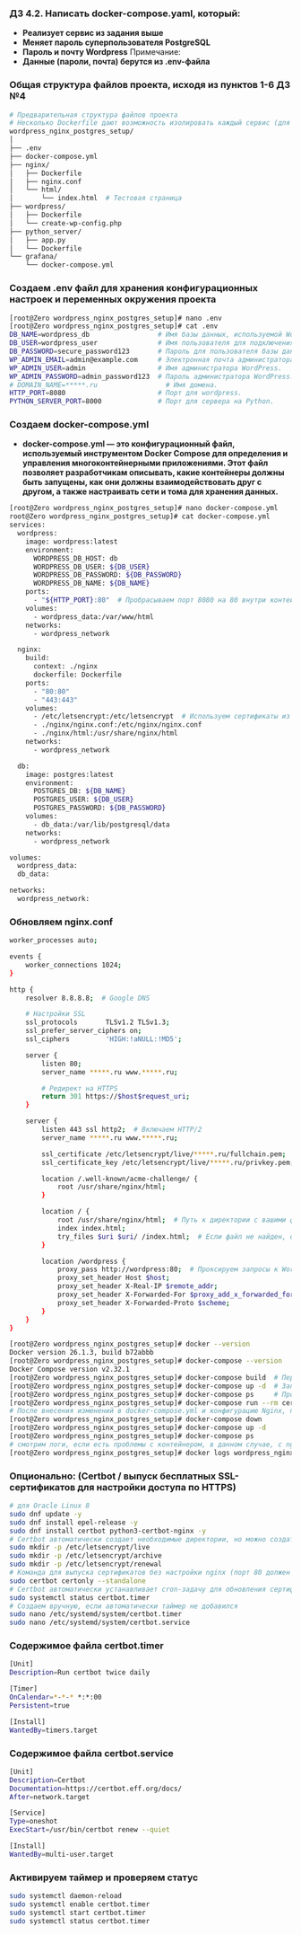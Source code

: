 ### Д3 4.2. Написать docker-compose.yaml, который:
- **Реализует сервис из задания выше**
- **Меняет пароль суперпользователя PostgreSQL**
- **Пароль и почту Wordpress**
Примечание:
- **Данные (пароли, почта) берутся из .env-файла**

### Общая структура файлов проекта, исходя из пунктов 1-6 ДЗ №4
```bash
# Предварительная структура файлов проекта
# Несколько Dockerfile дают возможность изолировать каждый сервис (для лучшей управляемости и масштабирумости)
wordpress_nginx_postgres_setup/
│
├── .env
├── docker-compose.yml
├── nginx/
│   ├── Dockerfile
│   ├── nginx.conf
│   └── html/
│       └── index.html  # Тестовая страница
├── wordpress/
│   ├── Dockerfile
│   └── create-wp-config.php  
├── python_server/
│   ├── app.py
│   └── Dockerfile
└── grafana/
    └── docker-compose.yml
```
### Создаем .env файл для хранения конфигурационных настроек и переменных окружения проекта	
```bash
[root@Zero wordpress_nginx_postgres_setup]# nano .env 
[root@Zero wordpress_nginx_postgres_setup]# cat .env
DB_NAME=wordpress_db                 # Имя базы данных, используемой WordPress.
DB_USER=wordpress_user               # Имя пользователя для подключения к базе данных.
DB_PASSWORD=secure_password123       # Пароль для пользователя базы данных.
WP_ADMIN_EMAIL=admin@example.com     # Электронная почта администратора WordPress.
WP_ADMIN_USER=admin                  # Имя администратора WordPress.
WP_ADMIN_PASSWORD=admin_password123  # Пароль администратора WordPress.
# DOMAIN_NAME=*****.ru                 # Имя домена.
HTTP_PORT=8080                       # Порт для wordpress.
PYTHON_SERVER_PORT=8000              # Порт для сервера на Python.
``` 
### Создаем docker-compose.yml  
- **docker-compose.yml — это конфигурационный файл, используемый инструментом Docker Compose для определения и управления многоконтейнерными приложениями. Этот файл позволяет разработчикам описывать, какие контейнеры должны быть запущены, как они должны взаимодействовать друг с другом, а также настраивать сети и тома для хранения данных.**
```bash 
[root@Zero wordpress_nginx_postgres_setup]# nano docker-compose.yml
root@Zero wordpress_nginx_postgres_setup]# cat docker-compose.yml
services:
  wordpress:
    image: wordpress:latest
    environment:
      WORDPRESS_DB_HOST: db
      WORDPRESS_DB_USER: ${DB_USER}
      WORDPRESS_DB_PASSWORD: ${DB_PASSWORD}
      WORDPRESS_DB_NAME: ${DB_NAME}
    ports:
      - "${HTTP_PORT}:80"  # Пробрасываем порт 8080 на 80 внутри контейнера
    volumes:
      - wordpress_data:/var/www/html
    networks:
      - wordpress_network

  nginx:
    build:
      context: ./nginx
      dockerfile: Dockerfile
    ports:
      - "80:80"
      - "443:443"
    volumes:
      - /etc/letsencrypt:/etc/letsencrypt  # Используем сертификаты из стандартной папки
      - ./nginx/nginx.conf:/etc/nginx/nginx.conf
      - ./nginx/html:/usr/share/nginx/html  
    networks:
      - wordpress_network

  db:
    image: postgres:latest
    environment:
      POSTGRES_DB: ${DB_NAME}
      POSTGRES_USER: ${DB_USER}
      POSTGRES_PASSWORD: ${DB_PASSWORD}
    volumes:
      - db_data:/var/lib/postgresql/data
    networks:
      - wordpress_network

volumes:
  wordpress_data:
  db_data:

networks:
  wordpress_network:
```
### Обновляем nginx.conf
```bash 
worker_processes auto;

events {
    worker_connections 1024;
}

http {
    resolver 8.8.8.8;  # Google DNS

    # Настройки SSL
    ssl_protocols       TLSv1.2 TLSv1.3;
    ssl_prefer_server_ciphers on;
    ssl_ciphers         'HIGH:!aNULL:!MD5';

    server {
        listen 80;
        server_name *****.ru www.*****.ru;

        # Редирект на HTTPS
        return 301 https://$host$request_uri;
    }

    server {
        listen 443 ssl http2;  # Включаем HTTP/2
        server_name *****.ru www.*****.ru;

        ssl_certificate /etc/letsencrypt/live/*****.ru/fullchain.pem;
        ssl_certificate_key /etc/letsencrypt/live/*****.ru/privkey.pem;

        location /.well-known/acme-challenge/ {
            root /usr/share/nginx/html;
        }

        location / {
            root /usr/share/nginx/html;  # Путь к директории с вашими файлами
            index index.html;
            try_files $uri $uri/ /index.html;  # Если файл не найден, отдаем index.html
        }

        location /wordpress {
            proxy_pass http://wordpress:80;  # Проксируем запросы к WordPress
            proxy_set_header Host $host;
            proxy_set_header X-Real-IP $remote_addr;
            proxy_set_header X-Forwarded-For $proxy_add_x_forwarded_for;
            proxy_set_header X-Forwarded-Proto $scheme;
        }
    }
}
``` 
```bash 
[root@Zero wordpress_nginx_postgres_setup]# docker --version
Docker version 26.1.3, build b72abbb
[root@Zero wordpress_nginx_postgres_setup]# docker-compose --version
Docker Compose version v2.32.1
[root@Zero wordpress_nginx_postgres_setup]# docker-compose build  # Пересобираем после изменений
[root@Zero wordpress_nginx_postgres_setup]# docker-compose up -d  # Запускаем Docker Compose (флаг -d запускает контейнеры в фоновом режиме)
[root@Zero wordpress_nginx_postgres_setup]# docker-compose ps     # Проверяем статус контейнеров
[root@Zero wordpress_nginx_postgres_setup]# docker-compose run --rm certbot # Если еще нет сертификатов
# После внесения изменений в docker-compose.yml и конфигурацию Nginx, перезапускаем контейнеры:
[root@Zero wordpress_nginx_postgres_setup]# docker-compose down
[root@Zero wordpress_nginx_postgres_setup]# docker-compose up -d  
[root@Zero wordpress_nginx_postgres_setup]# docker-compose ps 
# смотрим логи, если есть проблемы с контейнером, в данном случае, с nginx   
[root@Zero wordpress_nginx_postgres_setup]# docker logs wordpress_nginx_postgres_setup-nginx-1  

```
### Опционально: (Certbot / выпуск бесплатных SSL-сертификатов для настройки доступа по HTTPS) 
```bash
# для Oracle Linux 8
sudo dnf update -y
sudo dnf install epel-release -y 
sudo dnf install certbot python3-certbot-nginx -y 
# Certbot автоматически создает необходимые директории, но можно создать вручную:
sudo mkdir -p /etc/letsencrypt/live
sudo mkdir -p /etc/letsencrypt/archive
sudo mkdir -p /etc/letsencrypt/renewal
# Команда для выпуска сертификатов без настройки nginx (порт 80 должен быть не занят)
sudo certbot certonly --standalone
# Certbot автоматически устанавливает cron-задачу для обновления сертификатов. 
sudo systemctl status certbot.timer 
# Создаем вручную, если автоматически таймер не добавился
sudo nano /etc/systemd/system/certbot.timer
sudo nano /etc/systemd/system/certbot.service 
``` 
### Содержимое файла certbot.timer 
```bash 
[Unit]
Description=Run certbot twice daily

[Timer]
OnCalendar=*-*-* *:*:00
Persistent=true

[Install]
WantedBy=timers.target

```
### Содержимое файла certbot.service 
```bash 
[Unit]
Description=Certbot
Documentation=https://certbot.eff.org/docs/
After=network.target

[Service]
Type=oneshot
ExecStart=/usr/bin/certbot renew --quiet

[Install]
WantedBy=multi-user.target
``` 
### Активируем таймер и проверяем статус 
```bash  
sudo systemctl daemon-reload
sudo systemctl enable certbot.timer
sudo systemctl start certbot.timer
sudo systemctl status certbot.timer
```
